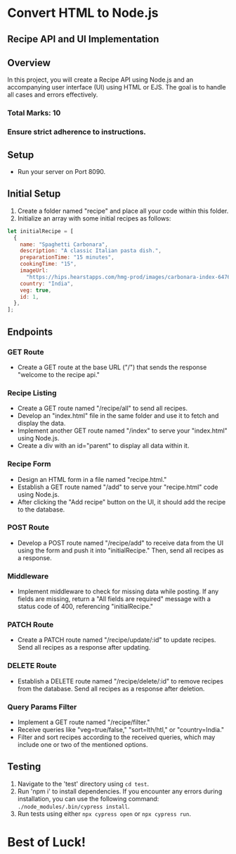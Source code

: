 # Convert HTML to Node.js

## Recipe API and UI Implementation

<!-- Problem Statement -->

## Overview

In this project, you will create a Recipe API using Node.js and an accompanying user interface (UI) using HTML or EJS. The goal is to handle all cases and errors effectively.

### Total Marks: 10

### Ensure strict adherence to instructions.

## Setup

- Run your server on Port 8090.

## Initial Setup

1. Create a folder named "recipe" and place all your code within this folder.
2. Initialize an array with some initial recipes as follows:

```javascript
let initialRecipe = [
  {
    name: "Spaghetti Carbonara",
    description: "A classic Italian pasta dish.",
    preparationTime: "15 minutes",
    cookingTime: "15",
    imageUrl:
      "https://hips.hearstapps.com/hmg-prod/images/carbonara-index-6476367f40c39.jpg?crop=0.888888888888889xw:1xh;center,top&resize=1200:*",
    country: "India",
    veg: true,
    id: 1,
  },
];
```

## Endpoints

### GET Route

- Create a GET route at the base URL ("/") that sends the response "welcome to the recipe api."

### Recipe Listing

- Create a GET route named "/recipe/all" to send all recipes.
- Develop an "index.html" file in the same folder and use it to fetch and display the data.
- Implement another GET route named "/index" to serve your "index.html" using Node.js.
- Create a div with an id="parent" to display all data within it.

### Recipe Form

- Design an HTML form in a file named "recipe.html."
- Establish a GET route named "/add" to serve your "recipe.html" code using Node.js.
- After clicking the "Add recipe" button on the UI, it should add the recipe to the database.

### POST Route

- Develop a POST route named "/recipe/add" to receive data from the UI using the form and push it into "initialRecipe." Then, send all recipes as a response.

### Middleware

- Implement middleware to check for missing data while posting. If any fields are missing, return a "All fields are required" message with a status code of 400, referencing "initialRecipe."

### PATCH Route

- Create a PATCH route named "/recipe/update/:id" to update recipes. Send all recipes as a response after updating.

### DELETE Route

- Establish a DELETE route named "/recipe/delete/:id" to remove recipes from the database. Send all recipes as a response after deletion.

### Query Params Filter

- Implement a GET route named "/recipe/filter."
- Receive queries like "veg=true/false," "sort=lth/htl," or "country=India."
- Filter and sort recipes according to the received queries, which may include one or two of the mentioned options.

## Testing

1. Navigate to the 'test' directory using `cd test`.
2. Run 'npm i' to install dependencies. If you encounter any errors during installation, you can use the following command: `./node_modules/.bin/cypress install`.
3. Run tests using either `npx cypress open` or `npx cypress run`.

# Best of Luck!

```

```
